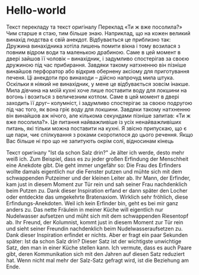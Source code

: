 # Hello-world
Текст перекладу та текст оригіналу 
Переклад 
«Ти ж вже посолила?»
Чим старше я стаю, тим більше знаю. Наприклад, що на кожен великий винахід людства є свій анекдот. Відбувається це приблизно так: Дружина винахідника хотіла лишень помити вікна і тому возилася з повним відром води та маленькою драбиною. Саме в цей момент в двері зайшов її чоловік – винахідник, і задумливо спостерігав за своєю дружиною під час прибирання. Завдяки такому натхненню він пізніше винайшов перфоратор або відкрив обернену аксіому для приготування печеня. Ці анекдоти про винаходи – дійсно напрочуд мила штука. 
Оскільки я ніякий не винахідник, у мене це відбувається зовсім інакше. Мила дівчина на моїй кухні хоче лише поставити воду для локшини на вогонь і возиться з величезним котлом. Саме в цей момент в двері заходить її друг– колумніст, і задумливо спостерігає за своєю подругою під час того, як вона гріє воду для локшини. Завдяки такому натхненню він винайшов аж нічого, але кількома секундами пізніше запитав: «Ти ж вже посолила?».
Це питання найважливіше із усіх ненайважливіших питань, які тільки можна поставити на кухні. Я звісно припускаю, що є ще пари, чиє спілкування з роками скоротилося до цього речення. Якщо Вас більше ні про що не запитують окрім солі, відносинам кінець

Текст оригіналу 
"Ist da schon Salz drin?"
Je älter ich werde, desto mehr weiß ich. Zum Beispiel, dass es zu jeder großen Erfindung der Menschheit eine Anekdote gibt. Die geht immer ungefähr so: Die Frau des Erfinders wollte damals eigentlich nur die Fenster putzen und mühte sich mit dem schwappenden Putzeimer und der kleinen Leiter ab. Ihr Mann, der Erfinder, kam just in diesem Moment zur Tür rein und sah seiner Frau nachdenklich beim Putzen zu. Dank dieser Inspiration erfand er dann später den Locher oder entdeckte das umgekehrte Bratenaxiom. Wirklich sehr fröhlich, diese Erfindungs-Anekdoten.
Weil ich kein Erfinder bin, geht es bei mir ganz anders zu. Das nette Fräulein in meiner Küche will eigentlich nur Nudelwasser aufsetzen und müht sich mit dem schwappenden Riesentopf ab. Ihr Freund, der Kolumnist, kommt just in diesem Moment zur Tür rein und sieht seiner Freundin nachdenklich beim Nudelwasseraufsetzen zu. Dank dieser Inspiration erfindet er nichts. Aber er fragt ein paar Sekunden später: Ist da schon Salz drin? Dieser Satz ist der wichtigste unwichtige Satz, den man in einer Küche stellen kann. Ich vermute, dass es auch Paare gibt, deren Kommunikation sich mit den Jahren auf diesen Satz reduziert hat. Wenn nicht mal mehr der Salz-Satz gefragt wird, ist die Beziehung am Ende.
